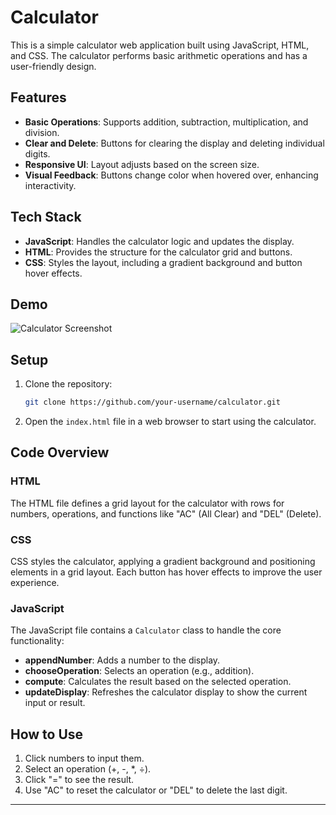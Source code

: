 
# Calculator

This is a simple calculator web application built using JavaScript, HTML, and CSS. The calculator performs basic arithmetic operations and has a user-friendly design.

## Features

- **Basic Operations**: Supports addition, subtraction, multiplication, and division.
- **Clear and Delete**: Buttons for clearing the display and deleting individual digits.
- **Responsive UI**: Layout adjusts based on the screen size.
- **Visual Feedback**: Buttons change color when hovered over, enhancing interactivity.

## Tech Stack

- **JavaScript**: Handles the calculator logic and updates the display.
- **HTML**: Provides the structure for the calculator grid and buttons.
- **CSS**: Styles the layout, including a gradient background and button hover effects.

## Demo

![Calculator Screenshot](![image](https://github.com/user-attachments/assets/1e1167d8-b0bd-46a1-8d5d-089b3d654292)
)

## Setup

1. Clone the repository:
   ```bash
   git clone https://github.com/your-username/calculator.git
   ```
2. Open the `index.html` file in a web browser to start using the calculator.

## Code Overview

### HTML

The HTML file defines a grid layout for the calculator with rows for numbers, operations, and functions like "AC" (All Clear) and "DEL" (Delete).

### CSS

CSS styles the calculator, applying a gradient background and positioning elements in a grid layout. Each button has hover effects to improve the user experience.

### JavaScript

The JavaScript file contains a `Calculator` class to handle the core functionality:
- **appendNumber**: Adds a number to the display.
- **chooseOperation**: Selects an operation (e.g., addition).
- **compute**: Calculates the result based on the selected operation.
- **updateDisplay**: Refreshes the calculator display to show the current input or result.

## How to Use

1. Click numbers to input them.
2. Select an operation (+, -, *, ÷).
3. Click "=" to see the result.
4. Use "AC" to reset the calculator or "DEL" to delete the last digit.

---
